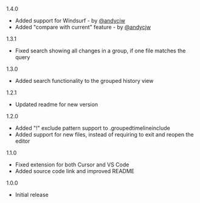 1.4.0
- Added support for Windsurf - by [@andycjw](https://github.com/bjothorl/grouped-timeline-extension/pull/2)
- Added "compare with current" feature - by [@andycjw](https://github.com/bjothorl/grouped-timeline-extension/pull/3)

1.3.1
- Fixed search showing all changes in a group, if one file matches the query

1.3.0
- Added search functionality to the grouped history view

1.2.1
- Updated readme for new version

1.2.0
- Added "!" exclude pattern support to .groupedtimelineinclude
- Added support for new files, instead of requiring to exit and reopen the editor

1.1.0
- Fixed extension for both Cursor and VS Code
- Added source code link and improved README

1.0.0
- Initial release
